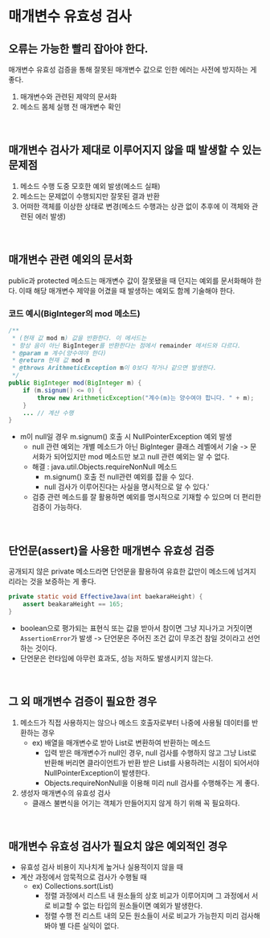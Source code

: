 # 매개변수 유효성 검사

## 오류는 가능한 빨리 잡아야 한다.
매개변수 유효성 검증을 통해 잘못된 매개변수 값으로 인한 에러는 사전에 방지하는 게 좋다.
1. 매개변수와 관련된 제약의 문서화
2. 메소드 몸체 실행 전 매개변수 확인
<br>

## 매개변수 검사가 제대로 이루어지지 않을 때 발생할 수 있는 문제점
1. 메소드 수행 도중 모호한 예외 발생(메소드 실패)
2. 메소드는 문제없이 수행되지만 잘못된 결과 반환
3. 어떠한 객체를 이상한 상태로 변경(메소드 수행과는 상관 없이 추후에 이 객체와 관련된 에러 발생)
<br>

## 매개변수 관련 예외의 문서화
public과 protected 메소드는 매개변수 값이 잘못됐을 때 던지는 예외를 문서화해야 한다. 이때 해당 매개변수 제약을 어겼을 때 발생하는 예외도 함께 기술해야 한다.

### 코드 예시(BigInteger의 mod 메소드)
```java
/**
 * (현재 값 mod m) 값을 반환한다. 이 메서드는
 * 항상 음이 아닌 BigInteger를 반환한다는 점에서 remainder 메서드와 다르다.
 * @param m 계수(양수여야 한다)
 * @return 현재 값 mod m
 * @throws ArithmeticException m이 0보다 작거나 같으면 발생한다.
 */
public BigInteger mod(BigInteger m) {
    if (m.signum() <= 0) {
        throw new ArithmeticException("계수(m)는 양수여야 합니다. " + m);
    }
    ... // 계산 수행
}
```
- m이 null일 경우 m.signum() 호출 시 NullPointerException 예외 발생
  - null 관련 예외는 개별 메소드가 아닌 BigInteger 클래스 레벨에서 기술 -> 문서화가 되어있지만 mod 메소드만 보고 null 관련 예외는 알 수 없다.
  - 해결 : java.util.Objects.requireNonNull 메소드
    - m.signum() 호출 전 null관련 예외를 잡을 수 있다.
    - null 검사가 이루어진다는 사실을 명시적으로 알 수 있다.'
  - 검증 관련 메소드를 잘 활용하면 예외를 명시적으로 기재할 수 있으며 더 편리한 검증이 가능하다.
<br>

## 단언문(assert)을 사용한 매개변수 유효성 검증
공개되지 않은 private 메소드라면 단언문을 활용하여 유효한 값만이 메소드에 넘겨지리라는 것을 보증하는 게 좋다.
```java
private static void EffectiveJava(int baekaraHeight) {
    assert beakaraHeight == 165;
}
```
- boolean으로 평가되는 표현식 또는 값을 받아서 참이면 그냥 지나가고 거짓이면 `AssertionError`가 발생 -> 단언문은 주어진 조건 값이 무조건 참일 것이라고 선언하는 것이다.
- 단언문은 런타임에 아무런 효과도, 성능 저하도 발생시키지 않는다.
<br>

## 그 외 매개변수 검증이 필요한 경우
1. 메소드가 직접 사용하지는 않으나 메소드 호출자로부터 나중에 사용될 데이터를 반환하는 경우
    - ex) 배열을 매개변수로 받아 List로 변환하여 반환하는 메소드
        - 입력 받은 매개변수가 null인 경우, null 검사를 수행하지 않고 그냥 List로 반환해 버리면 클라이언트가 반환 받은 List를 사용하려는 시점이 되어서야 NullPointerException이 발생한다.
        - Objects.requireNonNull을 이용해 미리 null 검사를 수행해주는 게 좋다.
2. 생성자 매개변수의 유효성 검사
    - 클래스 불변식을 어기는 객체가 만들어지지 않게 하기 위해 꼭 필요하다.
<br>

## 매개변수 유효성 검사가 필요치 않은 예외적인 경우
- 유효성 검사 비용이 지나치게 높거나 실용적이지 않을 때
- 계산 과정에서 암묵적으로 검사가 수행될 때
    - ex) Collections.sort(List)
        - 정렬 과정에서 리스트 내 원소들의 상호 비교가 이루어지며 그 과정에서 서로 비교할 수 없는 타입의 원소들이면 예외가 발생한다. 
        - 정렬 수행 전 리스트 내의 모든 원소들이 서로 비교가 가능한지 미리 검사해봐야 별 다른 실익이 없다.
